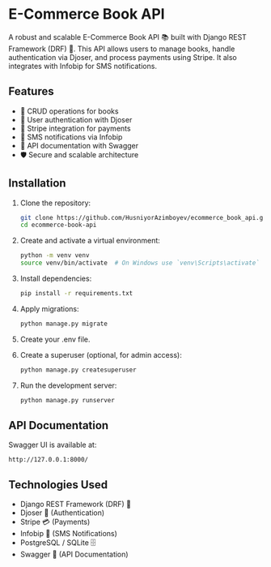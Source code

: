# E-Commerce Book API

A robust and scalable E-Commerce Book API 📚 built with Django REST Framework (DRF) 🐍. This API allows users to manage books, handle authentication via Djoser, and process payments using Stripe. It also integrates with Infobip for SMS notifications.

## Features
- 📖 CRUD operations for books
- 🔑 User authentication with Djoser
- 🛒 Stripe integration for payments
- 📲 SMS notifications via Infobip
- 📄 API documentation with Swagger
- 🛡️ Secure and scalable architecture

## Installation

1. Clone the repository:
   ```sh
   git clone https://github.com/HusniyorAzimboyev/ecommerce_book_api.git
   cd ecommerce-book-api
   ```

2. Create and activate a virtual environment:
   ```sh
   python -m venv venv
   source venv/bin/activate  # On Windows use `venv\Scripts\activate`
   ```

3. Install dependencies:
   ```sh
   pip install -r requirements.txt
   ```

4. Apply migrations:
   ```sh
   python manage.py migrate
   ```
5. Create your .env file.

6. Create a superuser (optional, for admin access):
   ```sh
   python manage.py createsuperuser
   ```

7. Run the development server:
   ```sh
   python manage.py runserver
   ```

## API Documentation
Swagger UI is available at:
```
http://127.0.0.1:8000/
```

## Technologies Used
- Django REST Framework (DRF) 🐍
- Djoser 🔑 (Authentication)
- Stripe 💳 (Payments)
- Infobip 📲 (SMS Notifications)
- PostgreSQL / SQLite 🗄️
- Swagger 📄 (API Documentation)
